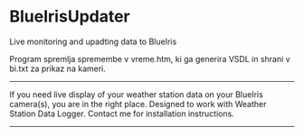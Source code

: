 # BlueIrisUpdater
Live monitoring and upadting data to BlueIris

Program spremlja spremembe v vreme.htm, ki ga generira VSDL in shrani v bi.txt za prikaz na kameri.

****
If you need live display of your weather station data on your BlueIris camera(s), you are in the right place.
Designed to work with Weather Station Data Logger.
Contact me for installation instructions. 
****

